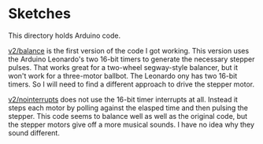 # Sketches

This directory holds Arduino code.

[v2/balance](https://github.com/SteveGeyer/Doris/tree/master/sketches/v2/balance) is the first version of the code I got working. This version uses the Arduino Leonardo's two 16-bit timers to generate the necessary stepper pulses. That works great for a two-wheel segway-style balancer, but it won't work for a three-motor ballbot. The Leonardo ony has two 16-bit timers. So I will need to find a different approach to drive the stepper motor.

[v2/nointerrupts](https://github.com/SteveGeyer/Doris/tree/master/sketches/v2/nointerrupts) does not use the 16-bit timer interrupts at all. Instead it steps each motor by polling against the elasped time and then pulsing the stepper. This code seems to balance well as well as the original code, but the stepper motors give off a more musical sounds. I have no idea why they sound different.
